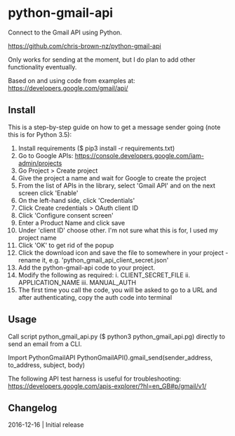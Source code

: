 python-gmail-api
================

Connect to the Gmail API using Python.

https://github.com/chris-brown-nz/python-gmail-api

Only works for sending at the moment, but I do plan to add other functionality eventually.

Based on and using code from examples at: https://developers.google.com/gmail/api/

Install
-------

This is a step-by-step guide on how to get a message sender going (note this is for Python 3.5):

1. Install requirements ($ pip3 install -r requirements.txt)
2. Go to Google APIs: https://console.developers.google.com/iam-admin/projects
3. Go Project > Create project
4. Give the project a name and wait for Google to create the project
5. From the list of APIs in the library, select 'Gmail API' and on the next screen click 'Enable'
6. On the left-hand side, click 'Credentials'
7. Click Create credentials > OAuth client ID
8. Click 'Configure consent screen'
9. Enter a Product Name and click save
10. Under 'client ID' choose other. I'm not sure what this is for, I used my project name
11. Click 'OK' to get rid of the popup
12. Click the download icon and save the file to somewhere in your project - rename it, e.g. 'python_gmail_api_client_secret.json'
13. Add the python-gmail-api code to your project.
14. Modify the following as required:
i. CLIENT_SECRET_FILE
ii. APPLICATION_NAME
iii. MANUAL_AUTH
15. The first time you call the code, you will be asked to go to a URL and after authenticating, copy the auth code into terminal

Usage
-----

Call script python_gmail_api.py ($ python3 python_gmail_api.pg) directly to send an email from a CLI.

Import PythonGmailAPI
PythonGmailAPI().gmail_send(sender_address, to_address, subject, body)

The following API test harness is useful for troubleshooting: https://developers.google.com/apis-explorer/?hl=en_GB#p/gmail/v1/

Changelog
---------

2016-12-16 | Initial release
